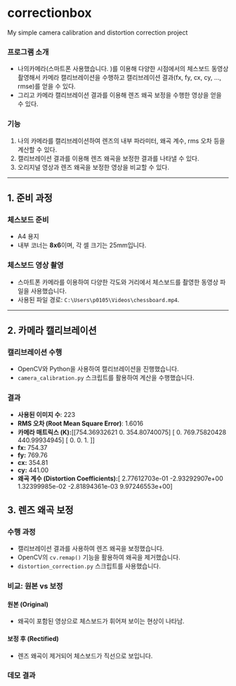 # correctionbox
My simple camera calibration and  distortion correction project

### 프로그램 소개
- 나의카메라(스마트폰 사용했습니다. )를 이용해 다양한 시점에서의 체스보드 동영상 촬영해서 카메라 캘리브레이션을 수행하고 캘리브레이션 결과(fx, fy, cx, cy, …, rmse)를 얻을 수 있다.
- 그리고 카메라 캘리브레이션 결과를 이용해 렌즈 왜곡 보정을 수행한 영상을 얻을 수 있다. 


### 기능
1. 나의 카메라를 캘리브레이션하여 렌즈의 내부 파라미터, 왜곡 계수, rms 오차 등을 계산할 수 있다.
2. 캘리브레이션 결과를 이용해 렌즈 왜곡을 보정한 결과를 나타낼 수 있다.
3.  오리지널 영상과 렌즈 왜곡을 보정한 영상을 비교할 수 있다.

---

## 1. 준비 과정

### 체스보드 준비
- A4 용지
- 내부 코너는 **8x6**이며, 각 셀 크기는 25mm입니다.


### 체스보드 영상 촬영
- 스마트폰 카메라를 이용하여 다양한 각도와 거리에서 체스보드를 촬영한 동영상 파일을 사용했습니다.
- 사용된 파일 경로: `C:\Users\p0105\Videos\chessboard.mp4`.

---

## 2. 카메라 캘리브레이션

### 캘리브레이션 수행
- OpenCV와 Python을 사용하여 캘리브레이션을 진행했습니다.
- `camera_calibration.py` 스크립트를 활용하여 계산을 수행했습니다.

### 결과
- **사용된 이미지 수**: 223
- **RMS 오차 (Root Mean Square Error)**: 1.6016
- **카메라 매트릭스 (K):**[[754.36932621 0. 354.80740075] [ 0. 769.75820428 440.99934945] [ 0. 0. 1. ]]
- **fx:** 754.37
- **fy:** 769.76
- **cx:** 354.81
- **cy:** 441.00
- **왜곡 계수 (Distortion Coefficients):**[ 2.77612703e-01 -2.93292907e+00 1.32399985e-02 -2.81894361e-03 9.97246553e+00]

## 3. 렌즈 왜곡 보정

### 수행 과정
- 캘리브레이션 결과를 사용하여 렌즈 왜곡을 보정했습니다.
- OpenCV의 `cv.remap()` 기능을 활용하여 왜곡을 제거했습니다.
- `distortion_correction.py` 스크립트를 사용했습니다.

### 비교: 원본 vs 보정
#### 원본 (Original)
- 왜곡이 포함된 영상으로 체스보드가 휘어져 보이는 현상이 나타남.

#### 보정 후 (Rectified)
- 렌즈 왜곡이 제거되어 체스보드가 직선으로 보입니다.

### 데모 결과


